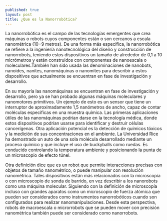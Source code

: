 ```yaml
---
published: true
layout: post
title: ¿Que es la Nanorrobótica?
---
```




La nanorrobótica es el campo de las tecnologías emergentes que crea máquinas o robots cuyos componentes están o son cercanos a escala nanométrica (10−9 metros). De una forma más específica, la nanorrobótica se refiere a la ingeniería nanotecnológica del diseño y construcción de nanorrobots, teniendo estos dispositivos un tamaño de alrededor de 0,1 a 10 micrómetros y están construidos con componentes de nanoescala o moleculares.También han sido usada las denominaciones de nanobots, nanoides, nanites, nanomáquinas o nanomites para describir a estos dispositivos que actualmente se encuentran en fase de investigación y desarrollo.



En su mayoría las nanomáquinas se encuentran en fase de investigación y desarrollo, pero ya se han probado algunas máquinas moleculares y nanomotores primitivos. Un ejemplo de esto es un sensor que tiene un interruptor de aproximadamente 1,5 nanómetros de ancho, capaz de contar moléculas específicas en una muestra química. Las primeras aplicaciones útiles de las nanomáquinas podrían darse en la tecnología médica, donde estos dispositivos podrían usarse para identificar y destruir células cancerígenas. Otra aplicación potencial es la detección de químicos tóxicos y la medición de sus concentraciones en el ambiente. La Universidad Rice ha demostrado un auto de una sola molécula desarrollado mediante un proceso químico y que incluye el uso de buckyballs como ruedas. Es conducido controlando la temperatura ambiente y posicionando la punta de un microscopio de efecto túnel.


Otra definición dice que es un robot que permite interacciones precisas con objetos de tamaño nanométrico, o puede manipular con resolución nanométrica. Tales dispositivos están más relacionados con la microscopía o con microscopio de sonda de barrido, en vez describir a los nanorobots como una máquina molecular. Siguiendo con la definición de microscopía incluso con grandes aparatos como un microscopio de fuerza atómica que pueden ser considerados como instrumentos nanorrobóticos cuando son configurados para realizar nanomanipulaciones. Desde esta perspectiva, robots de macroescala o microrrobots que se pueden mover con precisión nanométrica también puede ser considerado como nanorrobots.



